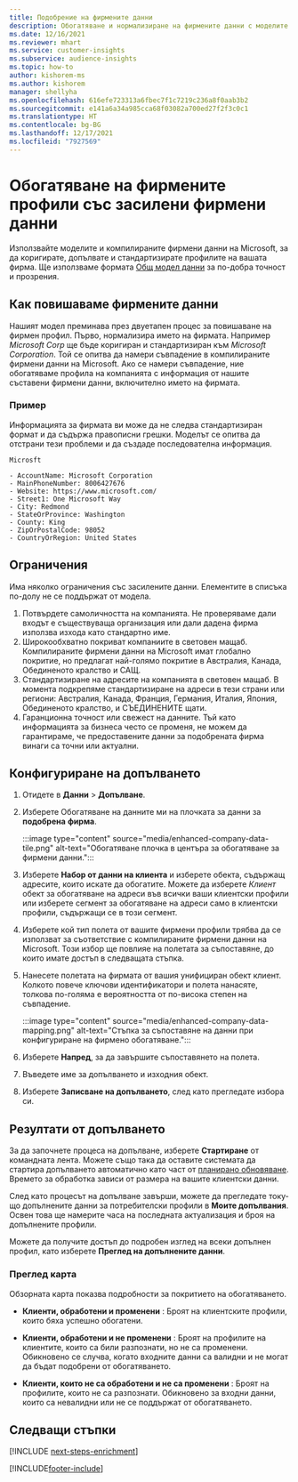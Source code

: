 ```yaml
---
title: Подобрение на фирмените данни
description: Обогатяване и нормализиране на фирмените данни с моделите на Microsoft.
ms.date: 12/16/2021
ms.reviewer: mhart
ms.service: customer-insights
ms.subservice: audience-insights
ms.topic: how-to
author: kishorem-ms
ms.author: kishorem
manager: shellyha
ms.openlocfilehash: 616efe723313a6fbec7f1c7219c236a8f0aab3b2
ms.sourcegitcommit: e141a6a34a985cca68f03082a700ed27f2f3c0c1
ms.translationtype: HT
ms.contentlocale: bg-BG
ms.lasthandoff: 12/17/2021
ms.locfileid: "7927569"
---
```

# <a name="enrichment-of-company-profiles-with-enhanced-company-data"></a>Обогатяване на фирмените профили със засилени фирмени данни

Използвайте моделите и компилираните фирмени данни на Microsoft, за да коригирате, допълвате и стандартизирате профилите на вашата фирма. Ще използваме формата [Общ модел данни](/common-data-model/schema/core/applicationcommon/account) за по-добра точност и прозрения.

## <a name="how-we-enhance-company-data"></a>Как повишаваме фирмените данни

Нашият модел преминава през двуетапен процес за повишаване на фирмен профил. Първо, нормализира името на фирмата. Например *Microsoft Corp* ще бъде коригиран и стандартизиран към *Microsoft Corporation*. Той се опитва да намери съвпадение в компилираните фирмени данни на Microsoft. Ако се намери съвпадение, ние обогатяваме профила на компанията с информация от нашите съставени фирмени данни, включително името на фирмата.


### <a name="example"></a>Пример

Информацията за фирмата ви може да не следва стандартизиран формат и да съдържа правописни грешки. Моделът се опитва да отстрани тези проблеми и да създаде последователна информация.

```Input
Microsft
```

```Output
- AccountName: Microsoft Corporation
- MainPhoneNumber: 8006427676
- Website: https://www.microsoft.com/
- Street1: One Microsoft Way
- City: Redmond
- StateOrProvince: Washington
- County: King
- ZipOrPostalCode: 98052
- CountryOrRegion: United States
```

## <a name="limitations"></a>Ограничения

Има няколко ограничения със засилените данни. Елементите в списъка по-долу не се поддържат от модела.

1.  Потвърдете самоличността на компанията. Не проверяваме дали входът е съществуваща организация или дали дадена фирма използва изхода като стандартно име.
2.  Широкообхватно покриват компаниите в световен мащаб. Компилираните фирмени данни на Microsoft имат глобално покритие, но предлагат най-голямо покритие в Австралия, Канада, Обединеното кралство и САЩ.
3.  Стандартизиране на адресите на компанията в световен мащаб. В момента подкрепяме стандартизиране на адреси в тези страни или региони: Австралия, Канада, Франция, Германия, Италия, Япония, Обединеното кралство, и СЪЕДИНЕНИТЕ щати.
4.  Гаранционна точност или свежест на данните. Тъй като информацията за бизнеса често се променя, не можем да гарантираме, че предоставените данни за подобрената фирма винаги са точни или актуални.

## <a name="configure-the-enrichment"></a>Конфигуриране на допълването

1. Отидете в **Данни** > **Допълване**.

1. Изберете Обогатяване на данните ми на плочката за данни за **подобрена** **фирма**.

   :::image type="content" source="media/enhanced-company-data-tile.png" alt-text="Обогатяване плочка в центъра за обогатяване за фирмени данни.":::

1. Изберете **Набор от данни на клиента** и изберете обекта, съдържащ адресите, които искате да обогатите. Можете да изберете *Клиент* обект за обогатяване на адреси във всички ваши клиентски профили или изберете сегмент за обогатяване на адреси само в клиентски профили, съдържащи се в този сегмент.

1. Изберете кой тип полета от вашите фирмени профили трябва да се използват за съответствие с компилираните фирмени данни на Microsoft. Този избор ще повлияе на полетата за съпоставяне, до които имате достъп в следващата стъпка.

1.  Нанесете полетата на фирмата от вашия унифициран обект клиент. Колкото повече ключови идентификатори и полета нанасяте, толкова по-голяма е вероятността от по-висока степен на съвпадение.

    :::image type="content" source="media/enhanced-company-data-mapping.png" alt-text="Стъпка за съпоставяне на данни при конфигуриране на фирмено обогатяване.":::

1. Изберете **Напред**, за да завършите съпоставянето на полета.

1. Въведете име за допълването и изходния обект.

1. Изберете **Записване на допълването**, след като прегледате избора си.

## <a name="enrichment-results"></a>Резултати от допълването

За да започнете процеса на допълване, изберете **Стартиране** от командната лента. Можете също така да оставите системата да стартира допълването автоматично като част от [планирано обновяване](system.md#schedule-tab). Времето за обработка зависи от размера на вашите клиентски данни.

След като процесът на допълване завърши, можете да прегледате току-що допълнените данни за потребителски профили в **Моите допълвания**. Освен това ще намерите часа на последната актуализация и броя на допълнените профили.

Можете да получите достъп до подробен изглед на всеки допълнен профил, като изберете **Преглед на допълнените данни**.

### <a name="overview-card"></a>Преглед карта

Обзорната карта показва подробности за покритието на обогатяването. 

* **Клиенти, обработени и променени** : Броят на клиентските профили, които бяха успешно обогатени.

* **Клиенти, обработени и не променени** : Броят на профилите на клиентите, които са били разпознати, но не са променени. Обикновено се случва, когато входните данни са валидни и не могат да бъдат подобрени от обогатяването.

* **Клиенти, които не са обработени и не са променени** : Броят на профилите, които не са разпознати. Обикновено за входни данни, които са невалидни или не се поддържат от обогатяването.

## <a name="next-steps"></a>Следващи стъпки

[!INCLUDE [next-steps-enrichment](../includes/next-steps-enrichment.md)]

[!INCLUDE[footer-include](../includes/footer-banner.md)]
